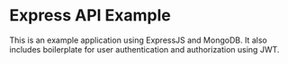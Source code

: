 # Express API Example

This is an example application using ExpressJS and MongoDB. It also includes boilerplate for user authentication and authorization using JWT.
